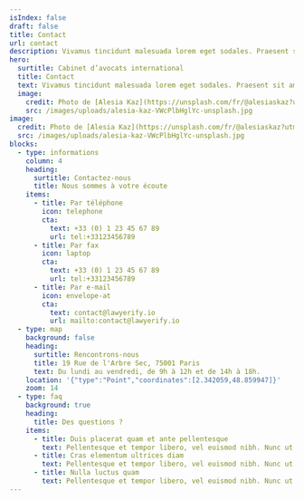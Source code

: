 ```yaml
---
isIndex: false
draft: false
title: Contact
url: contact
description: Vivamus tincidunt malesuada lorem eget sodales. Praesent sit amet risus augue. Aliquam gravida posuere lectus ut volutpat.
hero:
  surtitle: Cabinet d’avocats international
  title: Contact
  text: Vivamus tincidunt malesuada lorem eget sodales. Praesent sit amet
  image:
    credit: Photo de [Alesia Kaz](https://unsplash.com/fr/@alesiaskaz?utm_content=creditCopyText&utm_medium=referral&utm_source=unsplash") sur [Unsplash](https://unsplash.com/)
    src: /images/uploads/alesia-kaz-VWcPlbHglYc-unsplash.jpg
image:
  credit: Photo de [Alesia Kaz](https://unsplash.com/fr/@alesiaskaz?utm_content=creditCopyText&utm_medium=referral&utm_source=unsplash") sur [Unsplash](https://unsplash.com/)
  src: /images/uploads/alesia-kaz-VWcPlbHglYc-unsplash.jpg
blocks:
  - type: informations
    column: 4
    heading:
      surtitle: Contactez-nous
      title: Nous sommes à votre écoute
    items:
      - title: Par téléphone
        icon: telephone
        cta:
          text: +33 (0) 1 23 45 67 89
          url: tel:+33123456789
      - title: Par fax
        icon: laptop
        cta:
          text: +33 (0) 1 23 45 67 89
          url: tel:+33123456789
      - title: Par e-mail
        icon: envelope-at
        cta:
          text: contact@lawyerify.io
          url: mailto:contact@lawyerify.io
  - type: map
    background: false
    heading:
      surtitle: Rencontrons-nous
      title: 19 Rue de l'Arbre Sec, 75001 Paris
      text: Du lundi au vendredi, de 9h à 12h et de 14h à 18h.
    location: '{"type":"Point","coordinates":[2.342059,48.859947]}'
    zoom: 14
  - type: faq
    background: true
    heading:
      title: Des questions ?
    items:
      - title: Duis placerat quam et ante pellentesque
        text: Pellentesque et tempor libero, vel euismod nibh. Nunc ut ornare ex, ut hendrerit nunc. Ut lobortis nec sapien sed ultrices. Morbi ut dolor sit amet ligula congue ultrices at ut nisl. Sed vitae, ultricies bibendum leo. Aenean bibendum vulputate facilisis.
      - title: Cras elementum ultrices diam
        text: Pellentesque et tempor libero, vel euismod nibh. Nunc ut ornare ex, ut hendrerit nunc. Ut lobortis nec sapien sed ultrices. Morbi ut dolor sit amet ligula congue ultrices at ut nisl. Sed vitae, ultricies bibendum leo. Aenean bibendum vulputate facilisis.
      - title: Nulla luctus quam
        text: Pellentesque et tempor libero, vel euismod nibh. Nunc ut ornare ex, ut hendrerit nunc. Ut lobortis nec sapien sed ultrices. Morbi ut dolor sit amet ligula congue ultrices at ut nisl. Sed vitae, ultricies bibendum leo. Aenean bibendum vulputate facilisis.
---
```

